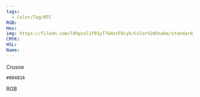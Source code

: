```yaml
---
tags:
  - Color/Tag/NTC
RGB:
Hex:
img: https://filedn.com/l0hpzxl1f01yT7GHxtF8cyk/Color%20Snake/standard_csv_to_svg/%23/004816.svg
CMYK:
HSL:
Name:
---
```

Crusoe
```palette
#004816
```
RGB
